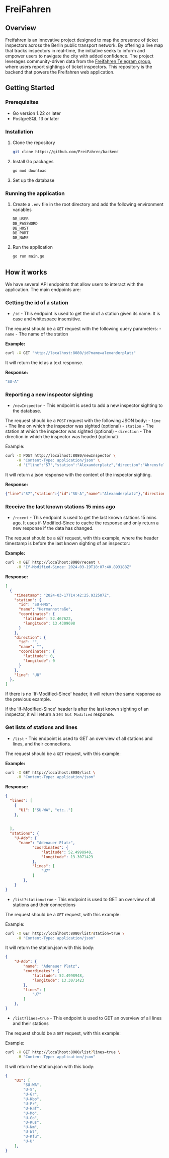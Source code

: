 # FreiFahren

## Overview

Freifahren is an innovative project designed to map the presence of ticket inspectors across the Berlin public transport network. By offering a live map that tracks inspectors in real-time, the initiative seeks to inform and empower users to navigate the city with added confidence. The project leverages community-driven data from the [Freifahren Telegram group](https://t.me/freifahren_BE), where users report sightings of ticket inspectors. This repository is the backend that powers the Freifahren web application.

## Getting Started

### Prerequisites

- Go version 1.22 or later
- PostgreSQL 13 or later

### Installation

1. Clone the repository
   ```sh
   git clone https://github.com/FreiFahren/backend
    ```

2. Install Go packages
    ```sh
    go mod download
    ```

3. Set up the database

### Running the application

1. Create a `.env` file in the root directory and add the following environment variables
    ```sh
    DB_USER
    DB_PASSWORD
    DB_HOST
    DB_PORT  
    DB_NAME
    ```

2. Run the application
    ```sh
    go run main.go
    ```

## How it works

We have several API endpoints that allow users to interact with the application. The main endpoints are:

### Getting the id of a station

- `/id` - This endpoint is used to get the id of a station given its name. It is case and whitespace insensitive.

The request should be a `GET` request with the following query parameters:
    - `name` - The name of the station

**Example:**
```sh
curl -X GET "http://localhost:8080/id?name=alexanderplatz"
```

It will return the id as a text response.

**Response:**
```sh
"SU-A"
```

### Reporting a new inspector sighting

- `/newInspector` - This endpoint is used to add a new inspector sighting to the database.

The request should be a `POST` request with the following JSON body:
    - `line` - The line on which the inspector was sighted (optional)
    - `station` - The station at which the inspector was sighted (optional)
    - `direction` - The direction in which the inspector was headed (optional)

Example:
```sh
curl -X POST http://localhost:8080/newInspector \
     -H "Content-Type: application/json" \
     -d '{"line":"S7","station":"Alexanderplatz","direction":"Ahrensfelde"}'
```

It will return a json response with the content of the inspector sighting.

**Response:**
```json
{"line":"S7","station":{"id":"SU-A","name":"Alexanderplatz"},"direction":{"id":"S-Ah","name":"Ahrensfelde"}}
```

### Receive the last known stations 15 mins ago

- `/recent` - This endpoint is used to get the last known stations 15 mins ago. It uses if-Modified-Since to cache the response and only return a new response if the data has changed.

The request should be a `GET` request, with this example, where the header timestamp is before the last known sighting of an inspector.:

**Example:**
```sh
curl -X GET http://localhost:8080/recent \
     -H "If-Modified-Since: 2024-03-19T18:07:40.893188Z"
```

**Response:**
```json
[
  {
    "timestamp": "2024-03-17T14:42:25.932507Z",
    "station": {
      "id": "SU-HMS",
      "name": "Hermannstraße",
      "coordinates": {
        "latitude": 52.467622,
        "longitude": 13.4309698
      }
    },
    "direction": {
      "id": "",
      "name": "",
      "coordinates": {
        "latitude": 0,
        "longitude": 0
      }
    },
    "line": "U8"
  },
]

```

If there is no 'If-Modified-Since' header, it will return the same response as the previous example.

If the 'If-Modified-Since' header is after the last known sighting of an inspector, it will return a `304 Not Modified` response.


### Get lists of stations and lines

- `/list` - This endpoint is used to GET an overview of all stations and lines, and their connections.


The request should be a `GET` request, with this example:

**Example:**
```sh
curl -X GET http://localhost:8080/list \
     -H "Content-Type: application/json" 
```

**Response:**
```json
{
  "lines": [
    {
      "U1": ["SU-WA", "etc.."]
    },
    
    
  ],
  "stations": {
    "U-Ado": {
      "name": "Adenauer Platz",
            "coordinates": {
                "latitude": 52.4998948,
                "longitude": 13.3071423
            },
            "lines": [
                "U7"
            ]
        },
    }
}
```

- `/list?station=true` - This endpoint is used to GET an overview of all stations and their connections


The request should be a `GET` request, with this example:

Example:
```sh
curl -X GET http://localhost:8080/list?station=true \
     -H "Content-Type: application/json" 
```
It will return the station.json with this body:

```json
{
    "U-Ado": {
        "name": "Adenauer Platz",
        "coordinates": {
            "latitude": 52.4998948,
            "longitude": 13.3071423
        },
        "lines": [
            "U7"
        ]
    },
}
```

- `/list?lines=true` - This endpoint is used to GET an overview of all lines and their stations


The request should be a `GET` request, with this example:

Example:
```sh
curl -X GET http://localhost:8080/list?lines=true \
     -H "Content-Type: application/json" 
```
It will return the station.json with this body:

```json
{
    "U1": [
        "SU-WA",
        "U-S",
        "U-Gr",
        "U-Kbo",
        "U-Pr",
        "U-HaT",
        "U-Mo",
        "U-Go",
        "U-Kus",
        "U-Nm",
        "U-Wt",
        "U-Kfu",
        "U-U"
    ],
}
```
